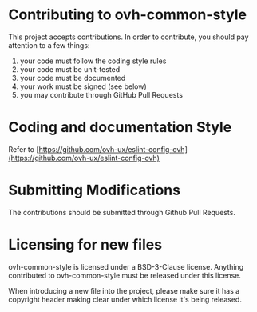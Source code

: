 # Contributing to ovh-common-style
 
This project accepts contributions. In order to contribute, you should
pay attention to a few things:
 
1. your code must follow the coding style rules
2. your code must be unit-tested
3. your code must be documented
4. your work must be signed (see below)
5. you may contribute through GitHub Pull Requests
 
# Coding and documentation Style
 
Refer to [https://github.com/ovh-ux/eslint-config-ovh](https://github.com/ovh-ux/eslint-config-ovh)
 
# Submitting Modifications
 
The contributions should be submitted through Github Pull Requests.
 
# Licensing for new files
 
ovh-common-style is licensed under a BSD-3-Clause license. Anything
contributed to ovh-common-style must be released under this license.
 
When introducing a new file into the project, please make sure it has a
copyright header making clear under which license it's being released.
